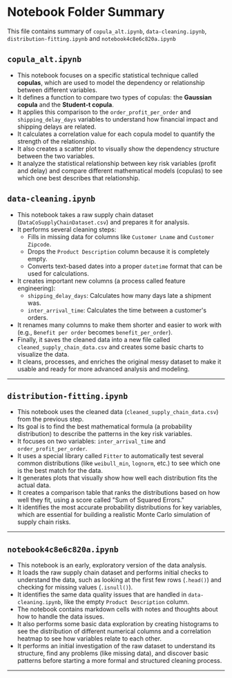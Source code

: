 # Notebook Folder Summary
This file contains summary of `copula_alt.ipynb`, `data-cleaning.ipynb`, `distribution-fitting.ipynb` and `notebook4c8e6c820a.ipynb`


## `copula_alt.ipynb`

- This notebook focuses on a specific statistical technique called **copulas**, which are used to model the dependency or relationship between different variables.
- It defines a function to compare two types of copulas: the **Gaussian copula** and the **Student-t copula**.
- It applies this comparison to the `order_profit_per_order` and `shipping_delay_days` variables to understand how financial impact and shipping delays are related.
- It calculates a correlation value for each copula model to quantify the strength of the relationship.
- It also creates a scatter plot to visually show the dependency structure between the two variables.
- It analyze the statistical relationship between key risk variables (profit and delay) and compare different mathematical models (copulas) to see which one best describes that relationship.


## `data-cleaning.ipynb`

- This notebook takes a raw supply chain dataset (`DataCoSupplyChainDataset.csv`) and prepares it for analysis.
- It performs several cleaning steps:
    - Fills in missing data for columns like `Customer Lname` and `Customer Zipcode`.
    - Drops the `Product Description` column because it is completely empty.
    - Converts text-based dates into a proper `datetime` format that can be used for calculations.
- It creates important new columns (a process called feature engineering):
    - `shipping_delay_days`: Calculates how many days late a shipment was.
    - `inter_arrival_time`: Calculates the time between a customer's orders.
- It renames many columns to make them shorter and easier to work with (e.g., `Benefit per order` becomes `benefit_per_order`).
- Finally, it saves the cleaned data into a new file called `cleaned_supply_chain_data.csv` and creates some basic charts to visualize the data.
- It cleans, processes, and enriches the original messy dataset to make it usable and ready for more advanced analysis and modeling.

---

## `distribution-fitting.ipynb`

- This notebook uses the cleaned data (`cleaned_supply_chain_data.csv`) from the previous step.
- Its goal is to find the best mathematical formula (a probability distribution) to describe the patterns in the key risk variables.
- It focuses on two variables: `inter_arrival_time` and `order_profit_per_order`.
- It uses a special library called `Fitter` to automatically test several common distributions (like `weibull_min`, `lognorm`, etc.) to see which one is the best match for the data.
- It generates plots that visually show how well each distribution fits the actual data.
- It creates a comparison table that ranks the distributions based on how well they fit, using a score called "Sum of Squared Errors."
- It identifies the most accurate probability distributions for key variables, which are essential for building a realistic Monte Carlo simulation of supply chain risks.

---

## `notebook4c8e6c820a.ipynb`

- This notebook is an early, exploratory version of the data analysis.
- It loads the raw supply chain dataset and performs initial checks to understand the data, such as looking at the first few rows (`.head()`) and checking for missing values (`.isnull()`).
- It identifies the same data quality issues that are handled in `data-cleaning.ipynb`, like the empty `Product Description` column.
- The notebook contains markdown cells with notes and thoughts about how to handle the data issues.
- It also performs some basic data exploration by creating histograms to see the distribution of different numerical columns and a correlation heatmap to see how variables relate to each other.
- It performs an initial investigation of the raw dataset to understand its structure, find any problems (like missing data), and discover basic patterns before starting a more formal and structured cleaning process.

---
